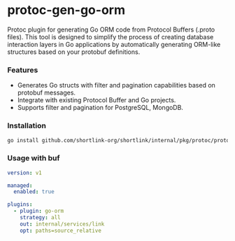 # protoc-gen-go-orm

Protoc plugin for generating Go ORM code from Protocol Buffers (.proto files). 
This tool is designed to simplify the process of creating database interaction layers in Go applications 
by automatically generating ORM-like structures based on your protobuf definitions.

### Features

- Generates Go structs with filter and pagination capabilities based on protobuf messages.
- Integrate with existing Protocol Buffer and Go projects.
- Supports filter and pagination for PostgreSQL, MongoDB.

### Installation

```bash
go install github.com/shortlink-org/shortlink/internal/pkg/protoc/protoc-gen-go-orm
```

### Usage with buf

```yaml
version: v1

managed:
  enabled: true

plugins:
  - plugin: go-orm
    strategy: all
    out: internal/services/link
    opt: paths=source_relative
```

